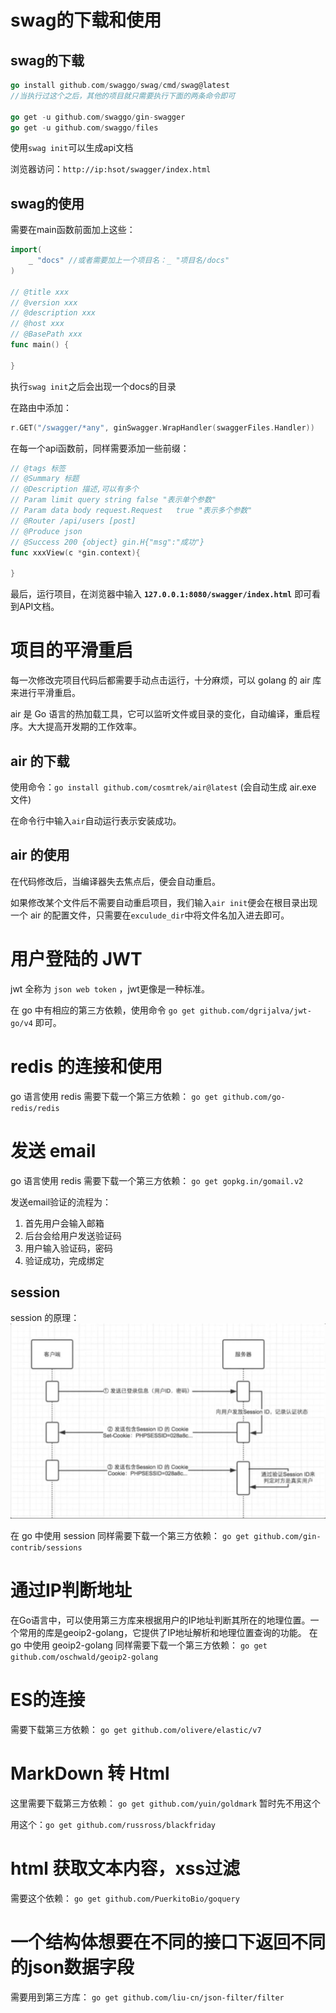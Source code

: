 # swag的下载和使用

## swag的下载

```go
go install github.com/swaggo/swag/cmd/swag@latest
//当执行过这个之后，其他的项目就只需要执行下面的两条命令即可

go get -u github.com/swaggo/gin-swagger
go get -u github.com/swaggo/files
```

使用`swag init`可以生成api文档

浏览器访问：`http://ip:hsot/swagger/index.html`

## swag的使用
需要在main函数前面加上这些：
```go
import(
    _ "docs" //或者需要加上一个项目名：_ "项目名/docs"
)

// @title xxx
// @version xxx
// @description xxx
// @host xxx
// @BasePath xxx
func main() {
    
}
```

执行`swag init`之后会出现一个docs的目录

在路由中添加：
```go
r.GET("/swagger/*any", ginSwagger.WrapHandler(swaggerFiles.Handler))
```

在每一个api函数前，同样需要添加一些前缀：
```go
// @tags 标签
// @Summary 标题
// @Description 描述,可以有多个
// Param limit query string false "表示单个参数"
// Param data body request.Request   true "表示多个参数"
// @Router /api/users [post]
// @Produce json
// @Success 200 {object} gin.H{"msg":"成功"}
func xxxView(c *gin.context){
	
}
```

最后，运行项目，在浏览器中输入 **`127.0.0.1:8080/swagger/index.html`** 即可看到API文档。

# 项目的平滑重启
每一次修改完项目代码后都需要手动点击运行，十分麻烦，可以 golang 的 air 库来进行平滑重启。

air 是 Go 语言的热加载工具，它可以监听文件或目录的变化，自动编译，重启程序。大大提高开发期的工作效率。

## air 的下载
使用命令：`go install github.com/cosmtrek/air@latest` (会自动生成 air.exe 文件)

在命令行中输入`air`自动运行表示安装成功。

## air 的使用
在代码修改后，当编译器失去焦点后，便会自动重启。

如果修改某个文件后不需要自动重启项目，我们输入`air init`便会在根目录出现一个 air 的配置文件，只需要在`exculude_dir`中将文件名加入进去即可。


# 用户登陆的 JWT

jwt 全称为 `json web token` ，jwt更像是一种标准。

在 go 中有相应的第三方依赖，使用命令 `go get github.com/dgrijalva/jwt-go/v4` 即可。


# redis 的连接和使用

go 语言使用 redis 需要下载一个第三方依赖：
`go get github.com/go-redis/redis`

# 发送 email

go 语言使用 redis 需要下载一个第三方依赖：
`go get gopkg.in/gomail.v2`

发送email验证的流程为：
1. 首先用户会输入邮箱
2. 后台会给用户发送验证码
3. 用户输入验证码，密码
4. 验证成功，完成绑定

## session

session 的原理：
![img.png](session_img/img.png)

在 go 中使用 session 同样需要下载一个第三方依赖：
`go get github.com/gin-contrib/sessions`

# 通过IP判断地址
在Go语言中，可以使用第三方库来根据用户的IP地址判断其所在的地理位置。一个常用的库是geoip2-golang，它提供了IP地址解析和地理位置查询的功能。
在 go 中使用 geoip2-golang 同样需要下载一个第三方依赖：
`go get github.com/oschwald/geoip2-golang`


# ES的连接
需要下载第三方依赖：
`go get github.com/olivere/elastic/v7`


# MarkDown 转 Html
这里需要下载第三方依赖：
`go get github.com/yuin/goldmark`  暂时先不用这个

用这个：`go get github.com/russross/blackfriday`

# html 获取文本内容，xss过滤
需要这个依赖：
`go get github.com/PuerkitoBio/goquery`

# 一个结构体想要在不同的接口下返回不同的json数据字段
需要用到第三方库：
`go get github.com/liu-cn/json-filter/filter`